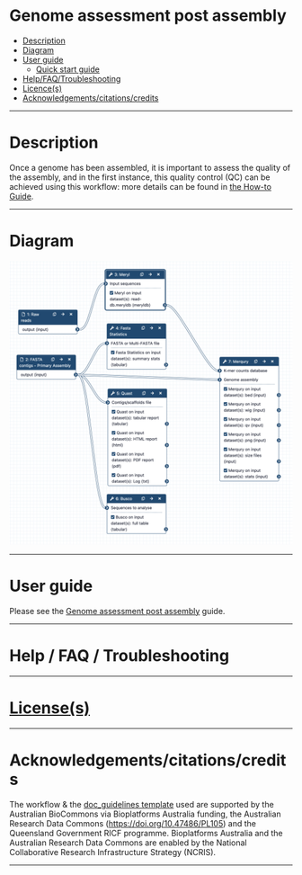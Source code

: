 Genome assessment post assembly
===========

  - [Description](#description)
  - [Diagram](#diagram)
  - [User guide](#user-guide)
      - [Quick start guide](#quick-start-guide)
  - [Help/FAQ/Troubleshooting](#helpfaqtroubleshooting)
  - [Licence(s)](#licences)
  - [Acknowledgements/citations/credits](#acknowledgementscitationscredits)

---

# Description

Once a genome has been assembled, it is important to assess the quality of the assembly, and in the first instance, this quality control (QC) can be achieved using this workflow: more details can be found in [the How-to Guide](https://australianbiocommons.github.io/how-to-guides/genome_assembly/assembly_qc).

---

# Diagram

![](./diagram.png)

---

# User guide

Please see the [Genome assessment post assembly](https://australianbiocommons.github.io/how-to-guides/genome_assembly/assembly_qc) guide.

---

# Help / FAQ / Troubleshooting

---

# [License(s)](./LICENSE)

---

# Acknowledgements/citations/credits

The workflow & the [doc_guidelines template](https://github.com/AustralianBioCommons/doc_guidelines) used are supported by the Australian BioCommons via Bioplatforms Australia funding, the Australian Research Data Commons (https://doi.org/10.47486/PL105) and the Queensland Government RICF programme. Bioplatforms Australia and the Australian Research Data Commons are enabled by the National Collaborative Research Infrastructure Strategy (NCRIS).

---
